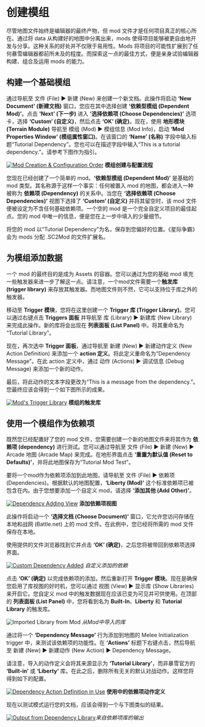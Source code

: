 # 创建模组

尽管地图文件始终是编辑器的最终产物，但 mod 文件才是任何项目真正的核心所在。通过将 data 从构建好的地图中分离出来，mods 使得项目能够被更自由地开发与分享。这种关系的好处并不仅限于易用性。Mods 将项目的可能性扩展到了任何暴雪编辑器都前所未及的程度。而探索这一点的最佳方式，便是亲身试验编辑器构建、组合及运用 mods 的能力。

## 构建一个基础模组

通过导航至 文件 (File) ▶︎ 新建 (New) 来创建一个新文档。此操作将启动 **‘New Document’ (新建文档)** 窗口，您应在其中选择创建 **‘依赖型模组 (Dependent Mod)’**。点击 **‘Next’ (下一步)** 进入 **‘选择依赖项 (Choose Dependencies)’** 选项卡，选择 **‘Custom’ (自定义)**，然后点击 **‘OK’ (确定)**。现在，使用 **地形模块 (Terrain Module)** 导航至 模组 (Mod) ▶︎ 模组信息 (Mod Info)，启动 **‘Mod Properties Window’ (模组属性窗口)**。在该窗口的 **‘Name’ (名称)** 字段中输入标题“Tutorial Dependency”。您也可以在描述字段中输入“This is a tutorial dependency.”。请参考下图作为指引。

[![Mod Creation & Configuration Order](./resources/007_Creating_Mods01.png)](./resources/007_Creating_Mods01.png)
**模组创建与配置流程**

您现在已经创建了一个简单的 mod。**‘依赖型模组 (Dependent Mod)’** 是基础的 mod 类型。其名称源于这样一个事实：任何被置入 mod 的地图，都会进入一种被称为 **依赖项 (Dependency)** 的关系中。当您在 **‘选择依赖项 (Choose Dependencies)’** 视图下选择了 **‘Custom’ (自定义)** 并将其留空时，该 mod 文件便被设定为不含任何基础依赖项。一个空的 mod 是一个完全自定义项目的最佳起点。您的 mod 中唯一的信息，便是您在上一步中填入的少量细节。

将您的 mod 以“Tutorial Dependency”为名，保存到您偏好的位置。《星际争霸》会为 mods 分配 .SC2Mod 的文件扩展名。

## 为模组添加数据

一个 mod 的最终目的是成为 Assets 的容器。您可以通过为您的基础 mod 填充一些触发器来进一步了解这一点。请注意，一个mod文件需要一个**触发库 (trigger library)** 来存放其触发器。而地图文件则不然，它可以支持位于库之外的触发器。

移动至 **Trigger 模块**，您将在这里创建一个 **Trigger 库 (Trigger Library)**。您可以通过右键点击 **Triggers 面板** 并导航至 库 (Library) ▶︎ 新建库 (New Library) 来完成此操作。新的库将会出现在 **列表面板 (List Panel)** 中。将其重命名为 “Tutorial Library”。

现在，再次选中 **Trigger 面板**，通过导航至 新建 (New) ▶︎ 新建动作定义 (New Action Definition) 来添加一个 **action 定义**。将此定义重命名为“Dependency Message”。在此 action 定义中，通过 动作 (Actions) ▶︎ 调试信息 (Debug Message) 来添加一个新的动作。

最后，将此动作的文本字段更改为“This is a message from the dependency.”。您最终应该会得到一个如下图所示的成果。

[![Mod's Trigger Library](./resources/007_Creating_Mods02.png)](./resources/007_Creating_Mods02.png)
**模组的触发库**

## 使用一个模组作为依赖项

既然您已经配置好了您的 mod 文件，您需要创建一个新的地图文件来将其作为 **依赖项 (dependency)** 进行测试。您可以通过导航至 文件 (File) ▶︎ 新建 (New) ▶︎ Arcade 地图 (Arcade Map) 来完成。在地形界面点击 **‘重置为默认值 (Reset to Defaults)’**，并将此地图保存为“Tutorial Mod Test”。

要将一个mod作为依赖项添加到此地图，请导航至 文件 (File) ▶︎ 依赖项 (Dependencies)。根据默认的地图配置，**‘Liberty (Mod)’** 这个标准依赖项已被包含在内。由于您想要添加一个自定义 mod，请选择 **‘添加其他 (Add Other)’**。

[![Dependency Adding View](./resources/007_Creating_Mods03.png)](./resources/007_Creating_Mods03.png)
**添加依赖项视图**

此操作将启动一个 **‘选择文档 (Choose Document)’** 窗口，它允许您访问存储在本地和战网 (Battle.net) 上的 mod 文件。在此例中，您已经将所需的 mod 文件保存在本地。

使用提供的文件浏览器找到它并点击 **‘OK’ (确定)**，之后您将被带回到依赖项选择界面。

[![Custom Dependency Added](./resources/007_Creating_Mods04.png)](./resources/007_Creating_Mods04.png)
*自定义添加的依赖*

点击 **‘OK’ (确定)** 以完成依赖项的添加，然后重新打开 **Trigger 模块**。现在是确保您启用了库视图的好时机，您可以通过 视图 (View) ▶︎ 显示库 (Show Libraries) 来开启它。您自定义 mod 中的触发数据现在应该已变为可见并可供使用。在顶部的 **列表面板 (List Panel)** 中，您将看到名为 **Built-In**、**Liberty** 和 **Tutorial Library** 的触发库。

![Imported Library from Mod](./resources/007_Creating_Mods05.png)
*从Mod中导入的库*

通过将一个 **‘Dependency Message’** 行为添加到地图的 Melee Initialization trigger 中，来测试该依赖项的功能性。在 **‘Actions’** 标题下右键点击，然后导航至 新建 (New) ▶︎ 新建动作 (New Action) ▶︎ Dependency Message。

请注意，导入的动作定义会将其来源显示为 **‘Tutorial Library’**，而非暴雪官方的 **‘Built-in’** 或 **‘Liberty’** 库。在此之后，删除所有无关的默认对战动作。这样您将得到如下的配置。

[![Dependency Action Definition in Use](./resources/007_Creating_Mods06.png)](./resources/007_Creating_Mods06.png)
**使用中的依赖项动作定义**

现在以测试模式运行您的文档，应该会得到一个与下图类似的结果。

[![Output from Dependency Library](./resources/007_Creating_Mods07.png)](./resources/007_Creating_Mods07.png)*来自依赖项库的输出*
